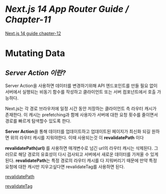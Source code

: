 # _Next.js 14 App Router Guide / Chapter-11_

[Next.js 14 guide chapter-12](https://nextjs.org/learn/dashboard-app/adding-search-and-pagination)

# **Mutating Data**

## _Server Action 이란?_

Server Action을 사용하면 데이터를 변경하기위해 API 엔드포인트를 만들 필요 없이 서버에서 실행되는 비동기 함수를 작성하고 클라이언트 또는 서버 컴포넌트에서 호출 가능하다.

Next.js는 각 경로 브라우저에 일정 시간 동안 저장하는 클라이언트 측 라우터 캐시가 존재한다. 이 캐시는 prefetching과 함께 사용자가 서버에 대한 요청 횟수를 줄이면서 경로를 빠르게 탐색할수 있도록 한다.

**Server Action**을 통해 데이터를 업데이트하고 업데이트된 페이지가 최신화 되길 원하면 위의 라우터 캐시를 지워야한다.
이때 사용되는것 이 **revalidatePath** 이다

**revalidatePath(url)** 를 사용하면 매개변수로 넘긴 url의 라우터 캐시는 삭제된다. 그러므로 해당 경로의 유효성이 다시 검사되고 서버에서 새로운 데이터를 가져올 수 있게 된다.
**revalidatePath**는 특정 경로의 라우터 캐시를 다 지워버리기 때문에 만약 특정 요청에 대한 캐시만 지우고싶다면 revalidateTag를 사용하면 된다.

[revalidatePath](https://nextjs.org/docs/app/api-reference/functions/revalidatePath)

[revalidateTag](https://nextjs.org/docs/app/api-reference/functions/revalidateTag)
